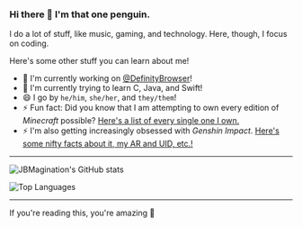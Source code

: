 ### Hi there 👋 I'm that one penguin.

I do a lot of stuff, like music, gaming, and technology. Here, though, I focus on coding.

Here's some other stuff you can learn about me!
- 🔭 I'm currently working on [@DefinityBrowser](https://github.com/DefinityBrowser)!
- 🌱 I'm currently trying to learn C, Java, and Swift!
- 😄 I go by `he/him`, `she/her`, and `they/them`!
- ⚡ Fun fact: Did you know that I am attempting to own every edition of *Minecraft* possible? [Here's a list of every single one I own.](https://github.com/jbmagination/jbmagination/blob/master/MINECRAFT.md)
- ⚡ I'm also getting increasingly obsessed with *Genshin Impact*. [Here's some nifty facts about it, my AR and UID, etc.!](https://github.com/jbmagination/jbmagination/blob/master/GENSHIN.md)
---

![JBMagination's GitHub stats](https://github-readme-stats.vercel.app/api?username=jbmagination&show_icons=true&theme=vue&hide_border=false)

![Top Languages](https://github-readme-stats.vercel.app/api/top-langs/?username=jbmagination&layout=compact)

---

If you're reading this, you're amazing 💚
